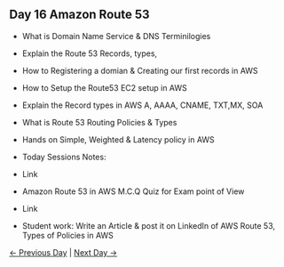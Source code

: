## Day 16 Amazon Route 53

 - What is Domain Name Service & DNS Terminilogies
 - Explain the Route 53 Records, types,
 - How to Registering a domian & Creating our first records in AWS
 - How to Setup the Route53 EC2 setup in AWS
 - Explain the Record types in AWS A, AAAA, CNAME, TXT,MX, SOA
 - What is Route 53 Routing Policies & Types
 - Hands on Simple, Weighted & Latency policy in AWS


  - Today Sessions Notes:
  - Link
  - Amazon Route 53 in AWS M.C.Q Quiz for Exam point of View
  - Link

  - Student work: Write an Article & post it on LinkedIn of AWS Route 53, Types of Policies in AWS 

 [← Previous Day](../day15/README.md) | [Next Day →](../day17/README.md)
